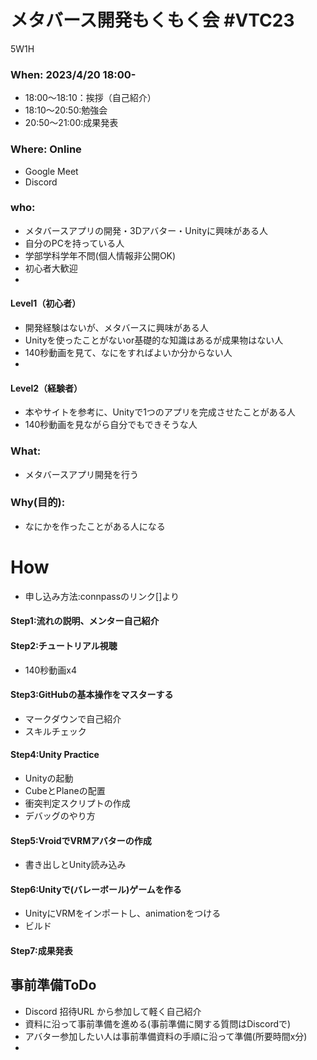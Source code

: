 # メタバース開発もくもく会 #VTC23

5W1H


### When: 2023/4/20 18:00-

- 18:00～18:10：挨拶（自己紹介）
- 18:10～20:50:勉強会
- 20:50～21:00:成果発表

### Where: Online
- Google Meet
- Discord

### who:
- メタバースアプリの開発・3Dアバター・Unityに興味がある人
- 自分のPCを持っている人
- 学部学科学年不問(個人情報非公開OK)
- 初心者大歓迎
- 
#### Level1（初心者）
- 開発経験はないが、メタバースに興味がある人
- Unityを使ったことがないor基礎的な知識はあるが成果物はない人
- 140秒動画を見て、なにをすればよいか分からない人
- 
#### Level2（経験者）
- 本やサイトを参考に、Unityで1つのアプリを完成させたことがある人
- 140秒動画を見ながら自分でもできそうな人

### What: 
- メタバースアプリ開発を行う

### Why(目的): 
- なにかを作ったことがある人になる

# How
- 申し込み方法:connpassのリンク[]より
#### Step1:流れの説明、メンター自己紹介

#### Step2:チュートリアル視聴
- 140秒動画x4

#### Step3:GitHubの基本操作をマスターする
- マークダウンで自己紹介
- スキルチェック

#### Step4:Unity Practice
- Unityの起動
- CubeとPlaneの配置
- 衝突判定スクリプトの作成
- デバッグのやり方

#### Step5:VroidでVRMアバターの作成
- 書き出しとUnity読み込み

#### Step6:Unityで(バレーボール)ゲームを作る
- UnityにVRMをインポートし、animationをつける
- ビルド

#### Step7:成果発表



## 事前準備ToDo
- Discord 招待URL から参加して軽く自己紹介
- 資料に沿って事前準備を進める(事前準備に関する質問はDiscordで)
- アバター参加したい人は事前準備資料の手順に沿って準備(所要時間x分)
- 

